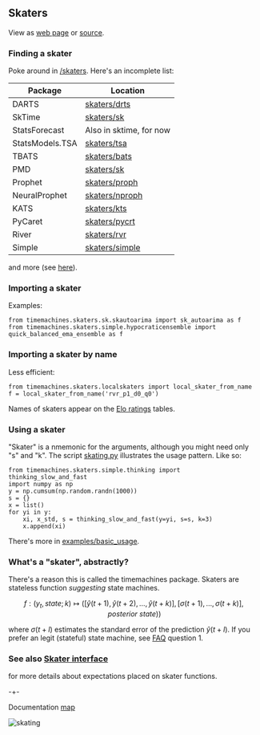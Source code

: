 ## Skaters
View as [web page](https://microprediction.github.io/timemachines/skaters) or [source](https://github.com/microprediction/timemachines/blob/main/docs/skaters.md).
  
### Finding a skater
Poke around in [/skaters](https://github.com/microprediction/timemachines/tree/main/timemachines/skaters). Here's an incomplete list:

| Package | Location                                                                                            |
|---------|-----------------------------------------------------------------------------------------------------|
| DARTS   | [skaters/drts](https://github.com/microprediction/timemachines/tree/main/timemachines/skaters/drts) |
| SkTime  | [skaters/sk](https://github.com/microprediction/timemachines/tree/main/timemachines/skaters/sk)     |
| StatsForecast  | Also in sktime, for now                                                                      |
| StatsModels.TSA  | [skaters/tsa](https://github.com/microprediction/timemachines/tree/main/timemachines/skaters/tsa)     |
| TBATS  | [skaters/bats](https://github.com/microprediction/timemachines/tree/main/timemachines/skaters/bats)     |
| PMD  | [skaters/sk](https://github.com/microprediction/timemachines/tree/main/timemachines/skaters/pmd)     |
| Prophet  | [skaters/proph](https://github.com/microprediction/timemachines/tree/main/timemachines/skaters/proph) | 
| NeuralProphet  | [skaters/nproph](https://github.com/microprediction/timemachines/tree/main/timemachines/skaters/nproph)     |
| KATS  | [skaters/kts](https://github.com/microprediction/timemachines/tree/main/timemachines/skaters/kts)     |
| PyCaret  | [skaters/pycrt](https://github.com/microprediction/timemachines/tree/main/timemachines/skaters/pycrt)     |
| River  | [skaters/rvr](https://github.com/microprediction/timemachines/tree/main/timemachines/skaters/rvr)     |
| Simple  | [skaters/simple](https://github.com/microprediction/timemachines/tree/main/timemachines/skaters/simple)     |


and more (see [here](https://github.com/microprediction/timemachines/tree/main/timemachines/skaters)). 

### Importing a skater
Examples:

    from timemachines.skaters.sk.skautoarima import sk_autoarima as f
    from timemachines.skaters.simple.hypocraticensemble import quick_balanced_ema_ensemble as f
    
### Importing a skater by name
Less efficient:

    from timemachines.skaters.localskaters import local_skater_from_name
    f = local_skater_from_name('rvr_p1_d0_q0')
    
Names of skaters appear on the [Elo ratings](https://microprediction.github.io/timeseries-elo-ratings/html_leaderboards/faster.html) tables. 
    
### Using a skater 

"Skater" is a nmemonic for the arguments, although you might need only "s" and "k". The script [skating.py](https://github.com/microprediction/timemachines/blob/main/timemachines/skating.py) illustrates the usage pattern. Like so:

    from timemachines.skaters.simple.thinking import thinking_slow_and_fast 
    import numpy as np
    y = np.cumsum(np.random.randn(1000))
    s = {}
    x = list()
    for yi in y:
        xi, x_std, s = thinking_slow_and_fast(y=yi, s=s, k=3)
        x.append(xi)
     
There's more in [examples/basic_usage](https://github.com/microprediction/timemachines/tree/main/examples/basic_usage).
   
### What's a "skater", abstractly?
There's a reason this is called the timemachines package. Skaters are stateless function *suggesting* state machines. 

$$
    f : (y_t, state; k) \mapsto ( [\hat{y}(t+1),\hat{y}(t+2),\dots,\hat{y}(t+k) ], [\sigma(t+1),\dots,\sigma(t+k)], posterior\ state))
$$

where $\sigma(t+l)$ estimates the standard error of the prediction $\hat{y}(t+l)$. If you prefer an legit (stateful) state machine, see [FAQ](https://github.com/microprediction/timemachines/blob/main/FAQ.md) question 1. 


### See also [Skater interface](https://microprediction.github.io/timemachines/interface.html)
for more details about expectations placed on skater functions.

-+- 

Documentation [map](https://microprediction.github.io/timemachines/map.html)
 
  


![skating](https://i.imgur.com/elu5muO.png)
